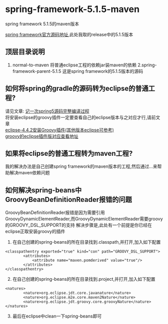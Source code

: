 # spring-framework-5.1.5-maven
spring framework 5.1.5的maven版本

[spring framework官方源码地址](https://github.com/spring-projects/spring-framework),此处我取的release中的5.1.5版本

## 顶层目录说明
1. normal-to-maven 将普通eclipse工程的依赖jar装maven的依赖
2.spring-framework-parent-5.1.5 这是spring framework的5.1.5版本的源码

## 如何将spring的gradle的源码转为eclipse的普通工程?
请见文章: [记一次spring5源码完整编译过程](https://blog.csdn.net/coder_no/article/details/83315981)  
将安装eclipse的groovy插件一定要查看自己的eclipse版本与之对应才行,请前文章  
[eclipse-4.4.2安装Groovy插件(其他版本eclipse可参考)](http://www.bubuko.com/infodetail-1350882.html)  
[groovy的eclipse插件版对应查看地址](https://github.com/groovy/groovy-eclipse/wiki)

## 如果将eclipse的普通工程转为maven工程?
我的解决办法是自己创建spring framework的maven版本的工程,然后通过...来帮助解决maven依赖问题

## 如何解决spring-beans中GroovyBeanDefinitionReader报错的问题
GroovyBeanDefinitionReader报错是因为需要引用GroovyDynamicElementReader,而GroovyDynamicElementReader需要groovy的GROOVY_DSL_SUPPORT的支持
解决步骤是,此处有一个前提是你已经在eclipse正取安装groovy的插件  
1. 在自己创建的spring-beans的所在目录找到.classpath,并打开,加入如下配置
```
<classpathentry exported="true" kind="con" path="GROOVY_DSL_SUPPORT">
		<attributes>
			<attribute name="maven.pomderived" value="true"/>
		</attributes>
</classpathentry>
```
2. 在自己创建的spring-beans的所在目录找到.project,并打开,加入如下配置
```
<natures>
		<nature>org.eclipse.jdt.core.javanature</nature>
		<nature>org.eclipse.m2e.core.maven2Nature</nature>
		<nature>org.eclipse.jdt.groovy.core.groovyNature</nature>
</natures>
```
3. 最后在eclipse中clean一下spring-beans即可


